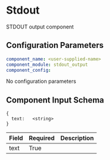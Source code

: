 # Stdout

STDOUT output component

## Configuration Parameters

```yaml
component_name: <user-supplied-name>
component_module: stdout_output
component_config:
```

No configuration parameters


## Component Input Schema

```
{
  text:   <string>
}
```
| Field | Required | Description |
| --- | --- | --- |
| text | True |  |
